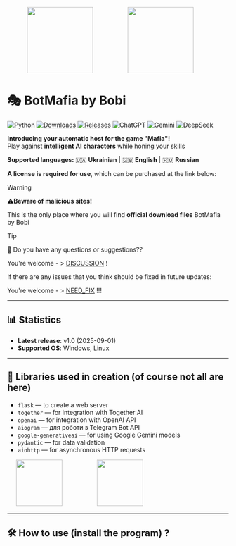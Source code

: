 <p align="center">
  <img src="https://upload.wikimedia.org/wikipedia/commons/c/c3/Python-logo-notext.svg" width="150" style="margin: 0 20px;"> &nbsp;&nbsp;&nbsp;&nbsp;&nbsp;&nbsp;&nbsp;&nbsp;
  <img src="https://upload.wikimedia.org/wikipedia/commons/0/04/ChatGPT_logo.svg" width="150" style="margin: 0 20px;"> &nbsp;&nbsp;&nbsp;&nbsp;&nbsp;&nbsp;&nbsp;&nbsp;
</p>

# 🎭 BotMafia by Bobi

![Python](https://img.shields.io/badge/python-3.13%2B-blue.svg)
[![Downloads](https://img.shields.io/github/downloads/username/mafia-bot/total)](https://github.com/username/mafia-bot/releases)
[![Releases](https://img.shields.io/github/v/release/username/mafia-bot?sort=semver)](https://github.com/username/mafia-bot/releases)
![ChatGPT](https://img.shields.io/badge/ChatGPT-OpenAI-blueviolet.svg)
![Gemini](https://img.shields.io/badge/Gemini-Google-orange.svg)
![DeepSeek](https://img.shields.io/badge/DeepSeek-AI-red.svg)

**Introducing your automatic host for the game "Mafia"!**  
Play against **intelligent AI characters** while honing your skills

**Supported languages:** 🇺🇦 **Ukrainian** | 🇬🇧 **English** | 🇷🇺 **Russian**

**A license is required for use**, which can be purchased at the link below:


> [!WARNING]
> ⚠**Beware of malicious sites!**
> 
> This is the only place where you will find **official download files** BotMafia by Bobi

> [!TIP]
> 💬 Do you have any questions or suggestions??
>
> You're welcome - > [DISCUSSION](https://github.com/username/repo/discussions) !
> 
> If there are any issues that you think should be fixed in future updates:
>
> You're welcome - > [NEED_FIX](https://github.com/BobiArs/mafia-bot/issues/new?template=bug_report.yml) !!!

---

## 📊 Statistics

- **Latest release**: v1.0 (2025-09-01)
- **Supported OS**: Windows, Linux

---

## 🧩 Libraries used in creation (of course not all are here)

- `flask` — to create a web server
- `together` — for integration with Together AI
- `openai` — for integration with OpenAI API
- `aiogram` — для роботи з Telegram Bot API
- `google-generativeai` — for using Google Gemini models
- `pydantic` — for data validation
- `aiohttp` — for asynchronous HTTP requests

<p align="left">
  <img src="https://uxwing.com/wp-content/themes/uxwing/download/brands-and-social-media/google-gemini-icon.png" width="105" style="margin: 0 20px;"> &nbsp;&nbsp;&nbsp;&nbsp;&nbsp;&nbsp;&nbsp;&nbsp;
  <img src="https://upload.wikimedia.org/wikipedia/commons/9/95/DeepSeek-icon.svg" width="105" style="margin: 0 20px;"> &nbsp;&nbsp;&nbsp;&nbsp;&nbsp;&nbsp;&nbsp;&nbsp;
</p>

---

## 🛠️ How to use (install the program) ?
